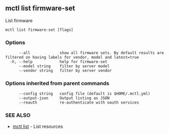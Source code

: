 [Auto generated by spf13/cobra]: <>

## mctl list firmware-set

List firmware

```
mctl list firmware-set [flags]
```

### Options

```
      --all             show all firmware sets. By default results are filtered on having labels for vendor, model and latest=true
  -h, --help            help for firmware-set
      --model string    filter by server model
      --vendor string   filter by server vendor
```

### Options inherited from parent commands

```
      --config string   config file (default is $HOME/.mctl.yml)
      --output-json     Output listing as JSON
      --reauth          re-authenticate with oauth services
```

### SEE ALSO

* [mctl list](mctl_list.md)	 - List resources

